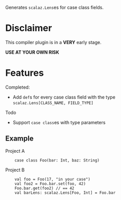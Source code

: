 Generates `scalaz.Lens`es for case class fields.

Disclaimer
==========
This compiler plugin is in a **VERY** early stage.

**USE AT YOUR OWN RISK**

Features
========
Completed:
* Add `def`s for every case class field with the type `scalaz.Lens[CLASS_NAME, FIELD_TYPE]`

Todo
* Support `case class`es with type parameters

Example
-------

Project A

        case class Foo(bar: Int, baz: String)

Project B

        val foo = Foo(17, "in your case")
        val foo2 = Foo.bar.set(foo, 42)
        Foo.bar.get(foo2) // == 42
        val barLens: scalaz.Lens[Foo, Int] = Foo.bar
